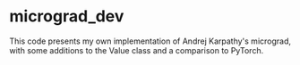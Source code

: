 # micrograd_dev
This code presents my own implementation of Andrej Karpathy's micrograd, with some additions to the Value class and a comparison to PyTorch.
